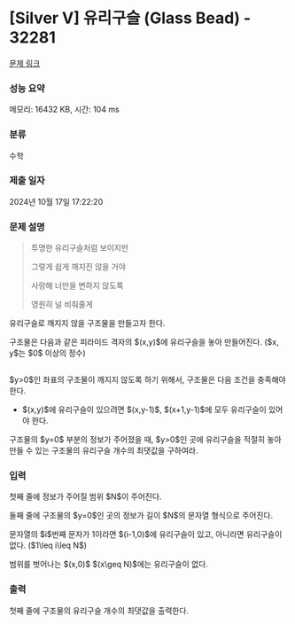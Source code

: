 # [Silver V] 유리구슬 (Glass Bead) - 32281 

[문제 링크](https://www.acmicpc.net/problem/32281) 

### 성능 요약

메모리: 16432 KB, 시간: 104 ms

### 분류

수학

### 제출 일자

2024년 10월 17일 17:22:20

### 문제 설명

<blockquote>
<p>투명한 유리구슬처럼 보이지만</p>

<p>그렇게 쉽게 깨지진 않을 거야</p>

<p>사랑해 너만을 변하지 않도록</p>

<p>영원히 널 비춰줄게</p>
</blockquote>

<p>유리구슬로 깨지지 않을 구조물을 만들고자 한다.</p>

<p>구조물은 다음과 같은 피라미드 격자의 $(x,y)$에 유리구슬을 놓아 만들어진다. ($x, y$는 $0$ 이상의 정수)</p>

<p style="text-align: center;"><img alt="" src="https://upload.acmicpc.net/8dced8e9-7337-4514-be6f-422e5844b539/-/preview/"></p>

<p>$y>0$인 좌표의 구조물이 깨지지 않도록 하기 위해서, 구조물은 다음 조건을 충족해야 한다.</p>

<ul>
	<li>$(x,y)$에 유리구슬이 있으려면 $(x,y-1)$, $(x+1,y-1)$에 모두 유리구슬이 있어야 한다.</li>
</ul>

<p>구조물의 $y=0$ 부분의 정보가 주어졌을 때, $y>0$인 곳에 유리구슬을 적절히 놓아 만들 수 있는 구조물의 유리구슬 개수의 최댓값을 구하여라.</p>

### 입력 

 <p>첫째 줄에 정보가 주어질 범위 $N$이 주어진다.</p>

<p>둘째 줄에 구조물의 $y=0$인 곳의 정보가 길이 $N$의 문자열 형식으로 주어진다.</p>

<p>문자열의 $i$번째 문자가 1이라면 $(i-1,0)$에 유리구슬이 있고, 아니라면 유리구슬이 없다. ($1\leq i\leq N$)</p>

<p>범위를 벗어나는 $(x,0)$ $(x\geq N)$에는 유리구슬이 없다.</p>

### 출력 

 <p>첫째 줄에 구조물의 유리구슬 개수의 최댓값을 출력한다.</p>

